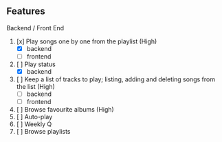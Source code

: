 ## Features

Backend / Front End

1. [x] Play songs one by one from the playlist (High)
   - [x] backend
   - [ ] frontend
1. [ ] Play status
   - [x] backend
1. [ ] Keep a list of tracks to play; listing, adding and deleting songs from the list (High)
   - [ ] backend
   - [ ] frontend
1. [ ] Browse favourite albums (High)
1. [ ] Auto-play
1. [ ] Weekly Q
1. [ ] Browse playlists
